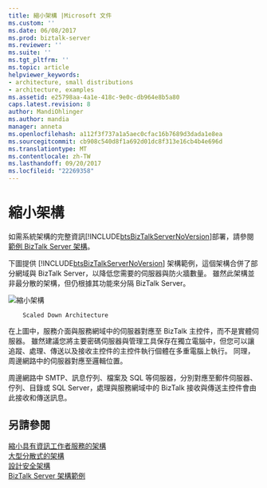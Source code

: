 ```yaml
---
title: 縮小架構 |Microsoft 文件
ms.custom: ''
ms.date: 06/08/2017
ms.prod: biztalk-server
ms.reviewer: ''
ms.suite: ''
ms.tgt_pltfrm: ''
ms.topic: article
helpviewer_keywords:
- architecture, small distributions
- architecture, examples
ms.assetid: e25798aa-4a1e-418c-9e0c-db964e8b5a80
caps.latest.revision: 8
author: MandiOhlinger
ms.author: mandia
manager: anneta
ms.openlocfilehash: a112f3f737a1a5aec0cfac16b7689d3dada1e8ea
ms.sourcegitcommit: cb908c540d8f1a692d01dc8f313e16cb4b4e696d
ms.translationtype: MT
ms.contentlocale: zh-TW
ms.lasthandoff: 09/20/2017
ms.locfileid: "22269358"
---
```

# <a name="scaled-down-architecture"></a>縮小架構
如需系統架構的完整資訊[!INCLUDE[btsBizTalkServerNoVersion](../includes/btsbiztalkservernoversion-md.md)]部署，請參閱[範例 BizTalk Server 架構](../core/sample-biztalk-server-architectures.md)。  
  
 下圖提供 [!INCLUDE[btsBizTalkServerNoVersion](../includes/btsbiztalkservernoversion-md.md)] 架構範例，這個架構合併了部分網域與 BizTalk Server，以降低您需要的伺服器與防火牆數量。 雖然此架構並非最分散的架構，但仍根據其功能來分隔 BizTalk Server。  
  
 ![縮小架構](../core/media/16ebc4ef-ff64-495b-bcac-5c1fd70ca173.gif "16ebc4ef-ff64-495b-bcac-5c1fd70ca173")  
  
        Scaled Down Architecture  
  
 在上圖中，服務介面與服務網域中的伺服器對應至 BizTalk 主控件，而不是實體伺服器。 雖然建議您將主要密碼伺服器與管理工具保存在獨立電腦中，但您可以讓追蹤、處理、傳送以及接收主控件的主控件執行個體在多重電腦上執行。 同理，周邊網路中的伺服器對應至邏輯位置。  
  
 周邊網路中 SMTP、訊息佇列、檔案及 SQL 等伺服器，分別對應至郵件伺服器、佇列、目錄或 SQL Server，處理與服務網域中的 BizTalk 接收與傳送主控件會由此接收和傳送訊息。  
  
## <a name="see-also"></a>另請參閱  
 [縮小具有資訊工作者服務的架構](../core/scaled-down-architecture-with-information-worker-services.md)   
 [大型分散式的架構](../core/large-distributed-architecture.md)   
 [設計安全架構](../core/designing-a-secure-architecture.md)   
 [BizTalk Server 架構範例](../core/sample-biztalk-server-architectures.md)